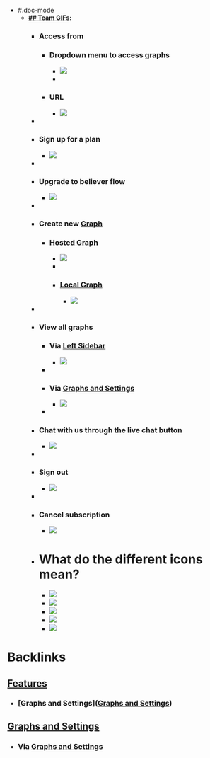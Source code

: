 - #.doc-mode
    - **[## Team GIFs](<## Team GIFs.md>):**
        - ### Access from
            - ### Dropdown menu to access graphs
                - ![](https://firebasestorage.googleapis.com/v0/b/firescript-577a2.appspot.com/o/imgs%2Fapp%2Fhelp-documentation%2FeFf25Fq_-A.gif?alt=media&token=f8a7adc0-6992-4b9e-9b1b-75ef0f209220)
                - 
            - ### URL
                - ![](https://firebasestorage.googleapis.com/v0/b/firescript-577a2.appspot.com/o/imgs%2Fapp%2Fhelp-documentation%2Frx9XKw3a1I.gif?alt=media&token=b68a9063-4324-4d54-8b79-206af1e2a7d8)
        - 
        - ### Sign up for a plan
            - ![](https://firebasestorage.googleapis.com/v0/b/firescript-577a2.appspot.com/o/imgs%2Fapp%2Fhelp-documentation%2F_m1ogNTpFh.gif?alt=media&token=abfa8703-db04-4011-ada1-48220ed1e95b)
        - 
        - ### Upgrade to believer flow
            - ![](https://firebasestorage.googleapis.com/v0/b/firescript-577a2.appspot.com/o/imgs%2Fapp%2Fhelp-documentation%2FnM5wcOhskc.gif?alt=media&token=40ad89ee-40f3-4de9-8eb4-7281afa3f789)
        - 
        - ### Create new [Graph](<Graph.md>)
            - ### [Hosted Graph](<Hosted Graph.md>)
                - ![](https://firebasestorage.googleapis.com/v0/b/firescript-577a2.appspot.com/o/imgs%2Fapp%2Fhelp-documentation%2Fi8T4ru8TAo.gif?alt=media&token=de655cc0-889b-4735-a01c-8d34e5ad3103)
                - 
                - ### [Local Graph](<Local Graph.md>)
                    - ![](https://firebasestorage.googleapis.com/v0/b/firescript-577a2.appspot.com/o/imgs%2Fapp%2Fhelp-documentation%2FUKPFUwGlCg.gif?alt=media&token=5e551237-29da-43ef-bd77-160795d51ca9)
        - 
        - ### View all graphs
            - ### Via [Left Sidebar](<Left Sidebar.md>)
                - ![](https://firebasestorage.googleapis.com/v0/b/firescript-577a2.appspot.com/o/imgs%2Fapp%2Fhelp-documentation%2FTba8Z2P_xZ.gif?alt=media&token=b1ab3dc4-f818-44ab-8dc6-4970b291c4e6)
            - 
            - ### Via [Graphs and Settings](<Graphs and Settings.md>)
                - ![](https://firebasestorage.googleapis.com/v0/b/firescript-577a2.appspot.com/o/imgs%2Fapp%2Fhelp-documentation%2FIAhXgt0D7b.gif?alt=media&token=be9f1773-5c61-472c-b207-5fb485a0a461)
            - 
        - ### Chat with us through the live chat button
            - ![](https://firebasestorage.googleapis.com/v0/b/firescript-577a2.appspot.com/o/imgs%2Fapp%2Fhelp-documentation%2Fp4j-x7Aw90.gif?alt=media&token=25df2c65-6b47-4a57-92c0-a9acb496ff31)
        - 
        - ### Sign out
            - ![](https://firebasestorage.googleapis.com/v0/b/firescript-577a2.appspot.com/o/imgs%2Fapp%2Fhelp-documentation%2FJuTSrhqxQx.gif?alt=media&token=c73c6912-9e3c-48dd-9111-641281349170)
        - 
        - ### Cancel subscription
            - ![](https://firebasestorage.googleapis.com/v0/b/firescript-577a2.appspot.com/o/imgs%2Fapp%2Fhelp-documentation%2FDZYkxL9L-C.gif?alt=media&token=31fb02dc-6d1c-4151-9b79-e6c3f6de465f)
        - # What do the different icons mean?
            - ![](https://firebasestorage.googleapis.com/v0/b/firescript-577a2.appspot.com/o/imgs%2Fapp%2Fhelp-documentation%2FxCqTuAU4P9.png?alt=media&token=b4925722-3d54-4427-b3b6-161c796c70c6)
            - ![](https://firebasestorage.googleapis.com/v0/b/firescript-577a2.appspot.com/o/imgs%2Fapp%2Fhelp-documentation%2FzsUfoJTbkf.png?alt=media&token=81382a9e-b7e9-4d1e-88ae-67182c9e16a2)
            - ![](https://firebasestorage.googleapis.com/v0/b/firescript-577a2.appspot.com/o/imgs%2Fapp%2Fhelp-documentation%2F7o2QsjtwRI.png?alt=media&token=35d74526-bc71-4323-8e57-58bf6cb99416)
            - ![](https://firebasestorage.googleapis.com/v0/b/firescript-577a2.appspot.com/o/imgs%2Fapp%2Fhelp-documentation%2FkPbJKWltY6.png?alt=media&token=d53ba3db-d911-4cd0-9692-e26bec4d55de)
            - ![](https://firebasestorage.googleapis.com/v0/b/firescript-577a2.appspot.com/o/imgs%2Fapp%2Fhelp-documentation%2FE_gU_n8QSX.png?alt=media&token=29d8a866-5692-4963-941f-1231b1836447)

# Backlinks
## [Features](<Features.md>)
- ### [Graphs and Settings]([Graphs and Settings](<Graphs and Settings.md>))

## [Graphs and Settings](<Graphs and Settings.md>)
- ### Via [Graphs and Settings](<Graphs and Settings.md>)

